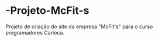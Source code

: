 # -Projeto-McFit-s
Projeto de criação do site da empresa "McFit's" para o curso programadores Carioca.
